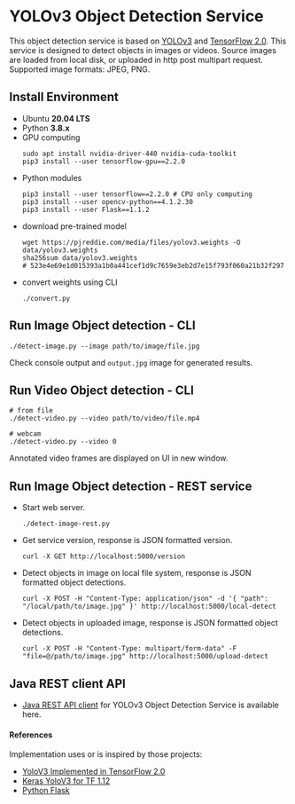 # YOLOv3 Object Detection Service
This object detection service is based on [YOLOv3](https://pjreddie.com/darknet/yolo/) 
and [TensorFlow 2.0](https://www.tensorflow.org/guide/effective_tf2).
This service is designed to detect objects in images or videos. 
Source images are loaded from local disk, or uploaded in http post multipart request.
Supported image formats: JPEG, PNG.

## Install Environment
* Ubuntu __20.04 LTS__
* Python __3.8.x__
* GPU computing
  ```
  sudo apt install nvidia-driver-440 nvidia-cuda-toolkit
  pip3 install --user tensorflow-gpu==2.2.0
  ```
* Python modules
  ```
  pip3 install --user tensorflow==2.2.0 # CPU only computing
  pip3 install --user opencv-python==4.1.2.30
  pip3 install --user Flask==1.1.2
  ``` 
* download pre-trained model
  ```
  wget https://pjreddie.com/media/files/yolov3.weights -O data/yolov3.weights
  sha256sum data/yolov3.weights
  # 523e4e69e1d015393a1b0a441cef1d9c7659e3eb2d7e15f793f060a21b32f297
  ```
* convert weights using CLI
  ```
  ./convert.py
  ```  

## Run Image Object detection - CLI  
```
./detect-image.py --image path/to/image/file.jpg
```
Check console output and ``output.jpg`` image for generated results.

## Run Video Object detection - CLI
```
# from file
./detect-video.py --video path/to/video/file.mp4

# webcam
./detect-video.py --video 0
```
Annotated video frames are displayed on UI in new window.

## Run Image Object detection - REST service
* Start web server. 
  ```
  ./detect-image-rest.py 
  ```
* Get service version, response is JSON formatted version.  
  ```
  curl -X GET http://localhost:5000/version
  ```
* Detect objects in image on local file system, response is JSON formatted object detections.  
  ```
  curl -X POST -H "Content-Type: application/json" -d '{ "path": "/local/path/to/image.jpg" }' http://localhost:5000/local-detect
  ```
* Detect objects in uploaded image, response is JSON formatted object detections.   
  ```
  curl -X POST -H "Content-Type: multipart/form-data" -F "file=@/path/to/image.jpg" http://localhost:5000/upload-detect
  ```

## Java REST client API
* [Java REST API client](../od-yolov3-tf2-java) for YOLOv3 Object Detection Service is available here.

#### References
Implementation uses or is inspired by those projects:
* [YoloV3 Implemented in TensorFlow 2.0](https://github.com/zzh8829/yolov3-tf2)
* [Keras YoloV3 for TF 1.12](https://github.com/qqwweee/keras-yolo3)
* [Python Flask](https://flask.palletsprojects.com/en/1.1.x/)
  